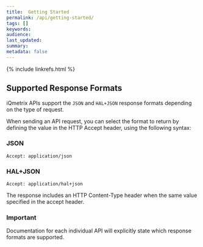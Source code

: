 ```yaml
---
title:  Getting Started
permalink: /api/getting-started/
tags: []
keywords: 
audience: 
last_updated: 
summary: 
metadata: false
---
```


{% include linkrefs.html %}

## Supported Response Formats

iQmetrix APIs support the `JSON` and `HAL+JSON` response formats depending on the type of request.

When sending an API request, you can select the format to return by defining the value in the HTTP Accept header, using the following syntax:

### JSON

    Accept: application/json

### HAL+JSON

    Accept: application/hal+json

The response includes an HTTP Content-Type header when the same value specified in the accept header.

### Important

Documentation for each individual API will explicitly state which response formats are supported.
